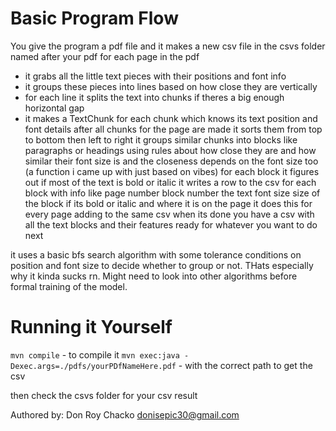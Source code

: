 # Basic Program Flow

You give the program a pdf file and
it makes a new csv file in the csvs folder named after your pdf
for each page in the pdf
  - it grabs all the little text pieces with their positions and font info
  - it groups these pieces into lines based on how close they are vertically
  - for each line it splits the text into chunks if theres a big enough horizontal gap
  - it makes a TextChunk for each chunk which knows its text position and font details
after all chunks for the page are made it sorts them from top to bottom then left to right
it groups similar chunks into blocks like paragraphs or headings using rules about how close they are and how similar their font size is and the closeness depends on the font size too (a function i came up with just based on vibes)
for each block it figures out if most of the text is bold or italic
it writes a row to the csv for each block with info like page number block number the text font size size of the block if its bold or italic and where it is on the page
it does this for every page adding to the same csv
when its done you have a csv with all the text blocks and their features ready for whatever you want to do next

it uses a basic bfs search algorithm with some tolerance conditions on position and font size to decide whether to group or not. THats especially why it kinda sucks rn. Might need to look into other algorithms before formal training of the model.

# Running it Yourself

`mvn compile` - to compile it
`mvn exec:java -Dexec.args=./pdfs/yourPDfNameHere.pdf` - with the correct path to get the csv

then check the csvs folder for your csv result

Authored by: Don Roy Chacko <donisepic30@gmail.com>
